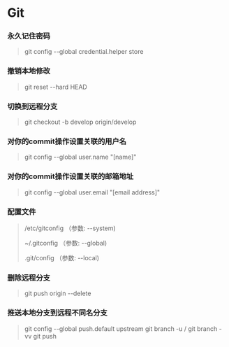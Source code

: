 # Git

### 永久记住密码

> git config --global credential.helper store


### 撤销本地修改

> git reset --hard HEAD


### 切换到远程分支

> git checkout -b develop origin/develop


### 对你的commit操作设置关联的用户名

> git config --global user.name "[name]"

### 对你的commit操作设置关联的邮箱地址

> git config --global user.email "[email address]"


### 配置文件

> /etc/gitconfig  （参数: --system)
>
> ~/.gitconfig  （参数: --global)
>
> .git/config  （参数: --local)

### 删除远程分支 

> git push origin --delete <BranchName>

### 推送本地分支到远程不同名分支

> git config --global push.default upstream
> git branch -u <remote>/<branch>
> git branch -vv
> git push
